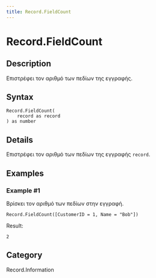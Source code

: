 ```yaml
---
title: Record.FieldCount
---
```


# Record.FieldCount


## Description

Επιστρέφει τον αριθμό των πεδίων της εγγραφής.


## Syntax

```powerquery
Record.FieldCount(
    record as record
) as number
```


## Details

Επιστρέφει τον αριθμό των πεδίων της εγγραφής <code>record</code>.


## Examples

### Example #1 
Βρίσκει τον αριθμό των πεδίων στην εγγραφή.
```powerquery
Record.FieldCount([CustomerID = 1, Name = "Bob"])
```

Result: 
```powerquery
2
```




## Category
Record.Information
